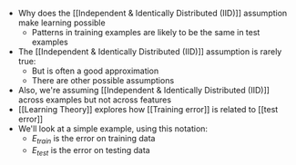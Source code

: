 - Why does the [[Independent & Identically Distributed (IID)]] assumption make learning possible
	- Patterns in training examples are likely to be the same in test examples
- The [[Independent & Identically Distributed (IID)]] assumption is rarely true:
	- But is often a good approximation
	- There are other possible assumptions
- Also, we're assuming [[Independent & Identically Distributed (IID)]] across examples but not across features
- [[Learning Theory]] explores how [[Training error]] is related to [[test error]]
- We'll look at a simple example, using this notation:
	- $E_{train}$ is the error on training data
	- $E_{test}$ is the error on testing data